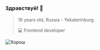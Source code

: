 ### Здравствуй! 👋

> 16 years old, Russia - Yekaterinburg.ᅠᅠ
> 
>💻 Frontend developer

![Хорош](https://i.ibb.co/fXKy0SK/Shirayo-kharosh.gif)
<!--
**losexds/losexds** is a ✨ _special_ ✨ repository because its `README.md` (this file) appears on your GitHub profile.

Here are some ideas to get you started:

- 🔭 I’m currently working on ...
- 🌱 I’m currently learning ...
- 👯 I’m looking to collaborate on ...
- 🤔 I’m looking for help with ...
- 💬 Ask me about ...
- 📫 How to reach me: ...
- 😄 Pronouns: ...
- ⚡ Fun fact: ...
-->
